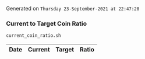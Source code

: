 Generated on `Thursday 23-September-2021 at 22:47:20`

### Current to Target Coin Ratio
`current_coin_ratio.sh`

Date|Current|Target|Ratio
---|---|---|---
